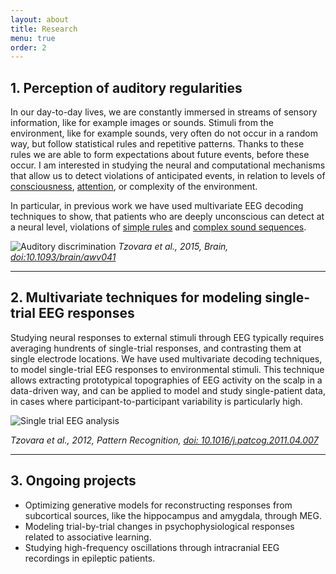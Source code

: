 ```yaml
---
layout: about
title: Research
menu: true
order: 2
---
```

## 1. Perception of auditory regularities

In our day-to-day lives, we are constantly immersed in streams of sensory information, like for example images or sounds. Stimuli from the environment, like for example sounds, very often do not occur in a random way, but follow statistical rules and repetitive patterns. Thanks to these rules we are able to form expectations about future events, before these occur. I am interested in studying the neural and computational mechanisms that allow us to detect violations of anticipated events, in relation to levels of [consciousness](https://academic.oup.com/brain/article/138/5/1160/406045/Neural-detection-of-complex-sound-sequences-in-the), [attention](http://www.mitpressjournals.org/doi/abs/10.1162/jocn_a_00835?journalCode=jocn), or complexity of the environment.

In particular, in previous work we have used multivariate EEG decoding techniques to show, that patients who are deeply unconscious can detect at a neural level, violations of [simple rules](https://academic.oup.com/brain/article/136/1/81/430538/Progression-of-auditory-discrimination-based-on) and [complex sound sequences](https://academic.oup.com/brain/article/138/5/1160/406045/Neural-detection-of-complex-sound-sequences-in-the).

![Auditory discrimination](https://oup.silverchair-cdn.com/oup/backfile/Content_public/Journal/brain/138/5/10.1093_brain_awv041/3/awv041f2p.jpeg?Expires=1501793210&Signature=dIoqocv9ql8DBFOrZwQn5MxzA2G5a0Ut4mPgwRJmLbNov3bz5egaN8GfuFBihNWV7vXtb714CCivUGchMgeSedH0f-Mbctihg4-dr9JXuH1GW~SLZw50ZFMAKSPkQyTAHOx81lVmcLBarvAD6RdDaxTzgsTpB6fqi9RxHWcCJ5rOPqIaGlf0Q0CAq9rCwPgAiseQxK3Hu5xmdmYiIjOjUD4BlQVowDYFdvQsKlZpSkNyJV8LnwvdyyjknW7PCKF4xw~HIBEI7y6rplnlDDPbdf4xbnf1Hwmd1nt4fjhaIh6DDqUe05M2tTW0LR81uotVLpT0M1vDqlWTF4YSXzF0KA__&Key-Pair-Id=APKAIUCZBIA4LVPAVW3Q)
*Tzovara et al., 2015, Brain, [doi:10.1093/brain/awv041](https://doi.org/10.1093/brain/awv041)*

--- 

## 2. Multivariate techniques for modeling single-trial EEG responses

Studying neural responses to external stimuli through EEG typically requires averaging hundrents of single-trial responses, and contrasting them at single electrode locations. We have used multivariate decoding techniques, to model single-trial EEG responses to environmental stimuli. This technique allows extracting prototypical topographies of EEG activity on the scalp in a data-driven way, and can be applied to model and study single-patient data, in cases where participant-to-participant variability is particularly high.

![Single trial EEG analysis](http://ars.els-cdn.com/content/image/1-s2.0-S0031320311001440-gr1.jpg)

*Tzovara et al., 2012, Pattern Recognition, [doi: 10.1016/j.patcog.2011.04.007](https://doi.org/10.1016/j.patcog.2011.04.007)*

---

## 3. Ongoing projects

* Optimizing generative models for reconstructing responses from subcortical sources, like the hippocampus and amygdala, through MEG.
* Modeling trial-by-trial changes in psychophysiological responses related to associative learning.
* Studying high-frequency oscillations through intracranial EEG recordings in epileptic patients.



